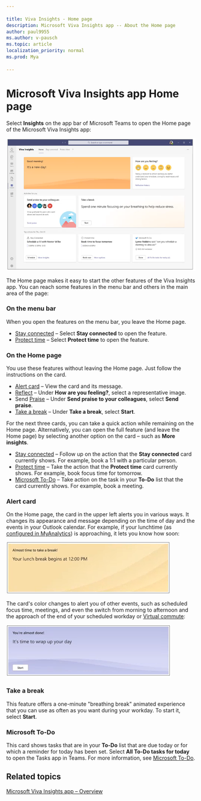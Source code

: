 ```yaml
---

title: Viva Insights - Home page
description: Microsoft Viva Insights app -- About the Home page
author: paul9955
ms.author: v-pausch
ms.topic: article
localization_priority: normal 
ms.prod: Mya

---
```


# Microsoft Viva Insights app Home page 

Select **Insights** on the app bar of Microsoft Teams to open the Home page of the Microsoft Viva Insights app:  

![Home (morning)](images/home-morning.png)

The Home page makes it easy to start the other features of the Viva Insights app. You can reach some features in the menu bar and others in the main area of the page:

### On the menu bar

When you open the features on the menu bar, you leave the Home page. 

* [Stay connected](viva-insights-stay-connected.md)  &ndash; Select **Stay connected** to open the feature. 
* [Protect time](viva-insights-protect-time.md) &ndash; Select **Protect time** to open the feature.

<!-- MENTION MY TEAM OR MY ORG HERE? --> 

<!-- GET CORRECT STEPS HERE! CAN THEY ACTUALLY CLICK STAY CONNECTED OR PROTECT TIME, AND CAN THEY CLICK SCHEDULE AND MORE INSIGHTS AND BOOK NOW AND MORE OPTIONS? CLICK ALL OR SOME OF THESE? HOW TO GET TO THE FULL FEATURE SCREENS THAT ARE DESCRIBED IN THE LINKED-TO DOCS? -->

### On the Home page

You use these features without leaving the Home page. Just follow the instructions on the card.  

* [Alert card](#alert-card) &ndash; View the card and its message.
* [Reflect](viva-insights-reflect.md) &ndash; Under **How are you feeling?**, select a representative image. <!--In the following cases, you can take action directly on a feature's card on the Home page without needing to open the feature.  -->
* Send [Praise](viva-insights-praise.md) &ndash; Under **Send praise to your colleagues**, select **Send praise**.
* [Take a break](#take-a-break) &ndash; Under **Take a break**, select **Start**. 

For the next three cards, you can take a quick action while remaining on the Home page. Alternatively, you can open the full feature (and leave the Home page) by selecting another option on the card &ndash; such as **More insights**. 

* [Stay connected](viva-insights-stay-connected.md) &ndash; Follow up on the action that the **Stay connected** card currently shows. For example, book a 1:1 with a particular person. 
* [Protect time](viva-insights-protect-time.md) &ndash; Take the action that the **Protect time** card currently shows. For example, book focus time for tomorrow. 
* [Microsoft To-Do](#microsoft-to-do) &ndash; Take action on the task in your **To-Do** list that the card currently shows. For example, book a meeting. 

### Alert card

On the Home page, the card in the upper left alerts you in various ways. It changes its appearance and message depending on the time of day and the events in your Outlook calendar. For example, if your lunchtime (as [configured in MyAnalytics](https://docs.microsoft.com/workplace-analytics/myanalytics/use/use-the-insights#set-lunch-hours)) is approaching, it lets you know how soon:

![Lunch approaching](images/lunch-break.png)

The card's color changes to alert you of other events, such as scheduled focus time, meetings, and even the switch from morning to afternoon and the approach of the end of your scheduled workday or [Virtual commute](): 

![Virtual commute](images/virtual-commute.png)

### Take a break

This feature offers a one-minute "breathing break" animated experience that you can use as often as you want during your workday. To start it, select **Start**. 

### Microsoft To-Do

This card shows tasks that are in your **To-Do** list that are due today or for which a reminder for today has been set. Select **All To-Do tasks for today** to open the Tasks app in Teams. For more information, see [Microsoft To-Do](https://todosupport.helpshift.com/a/microsoft-to-do/?p=web). 

## Related topics

[Microsoft Viva Insights app &ndash; Overview](teams-app.md)

 